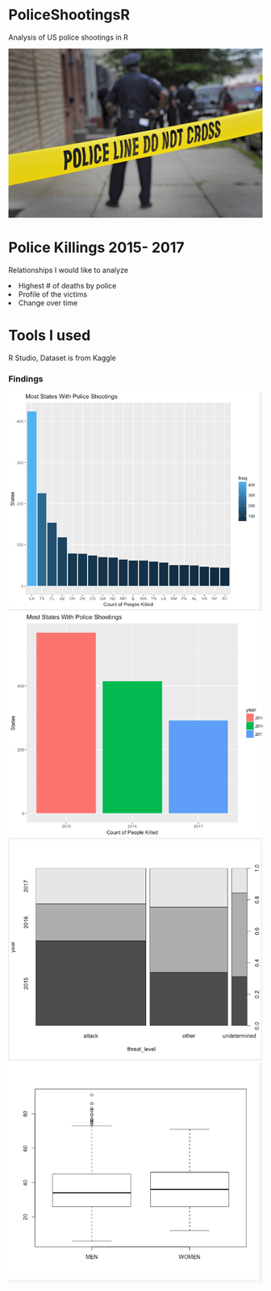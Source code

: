 # PoliceShootingsR
Analysis of US police shootings in R

![An analysis of Police Killings in R ](https://github.com/Melo21/PoliceShootingsR/blob/master/PoliceStudy/title.jpg)
# Police Killings 2015- 2017

Relationships I would like to analyze
<li>Highest # of deaths by police</li>
<li>Profile of the victims</li>
<li>Change over time</li>

# Tools I used
R Studio, Dataset is from Kaggle



### Findings
![Highest Rates Right at Home](https://github.com/Melo21/PoliceShootingsR/blob/master/PoliceStudy/Bargraph2.png)
![California Police Shootings by Year](https://github.com/Melo21/PoliceShootingsR/blob/master/PoliceStudy/Bargraph21.png)
![Change in CA shootings](https://github.com/Melo21/PoliceShootingsR/blob/master/PoliceStudy/Bargraph3.png)
![High level Profile](https://github.com/Melo21/PoliceShootingsR/blob/master/PoliceStudy/Boxplot.png)
